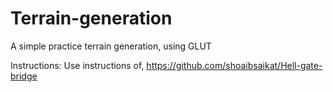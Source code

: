 # Terrain-generation
A simple practice terrain generation, using GLUT

Instructions:
Use instructions of, https://github.com/shoaibsaikat/Hell-gate-bridge
